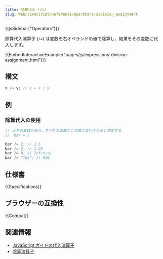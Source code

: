 ```yaml
---
title: 除算代入 (/=)
slug: Web/JavaScript/Reference/Operators/Division_assignment
---
```


{{jsSidebar("Operators")}}

除算代入演算子 (`/=`) は変数を右オペランドの値で除算し、結果をその変数に代入します。

{{EmbedInteractiveExample("pages/js/expressions-division-assignment.html")}}

<h2 id="Syntax" name="Syntax">構文</h2>

```js
x /= y; // x = x / y
```

<h2 id="Examples" name="Examples">例</h2>

### 除算代入の使用

```js
// 以下の変数があり、すべての演算がこの順に実行されると想定する
//  bar = 5

bar /= 2; // 2.5
bar /= 2; // 1.25
bar /= 0; // Infinity
bar /= "foo"; // NaN
```

## 仕様書

{{Specifications}}

## ブラウザーの互換性

{{Compat}}

## 関連情報

- [JavaScript ガイドの代入演算子](/ja/docs/Web/JavaScript/Guide/Expressions_and_Operators#代入演算子)
- [除算演算子](/ja/docs/Web/JavaScript/Reference/Operators/Division)
